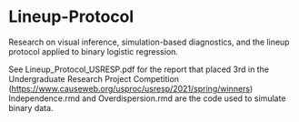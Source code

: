 # Lineup-Protocol
Research on visual inference, simulation-based diagnostics, and the lineup protocol applied to binary logistic regression.

See Lineup_Protocol_USRESP.pdf for the report that placed 3rd in the Undergraduate Research Project Competition (https://www.causeweb.org/usproc/usresp/2021/spring/winners) Independence.rmd and Overdispersion.rmd are the code used to simulate binary data.
